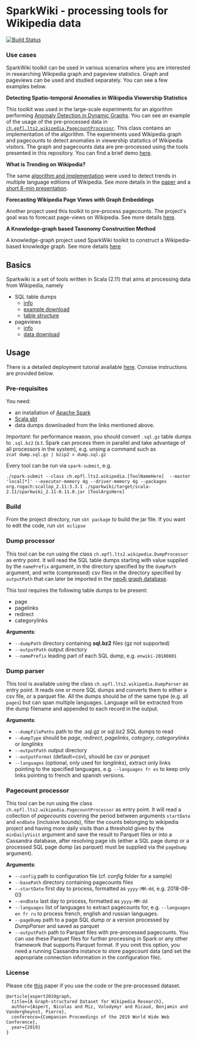 # SparkWiki - processing tools for Wikipedia data

[![Build Status](https://travis-ci.com/epfl-lts2/sparkwiki.svg?branch=master)](https://travis-ci.com/epfl-lts2/sparkwiki)

### Use cases
SparkWiki toolkit can be used in various scenarios where you are interested in researching Wikipedia graph and pageview statistics. Graph and pageviews can be used and studied separately. You can see a few examples below.

**Detecting Spatio-temporal Anomalies in Wikipedia Viewership Statistics**

This toolkit was used in the large-scale experiments for an algorithm performing [Anomaly Detection in Dynamic Graphs](https://arxiv.org/abs/1901.09688). You can see an example of the usage of the pre-processed data in [`ch.epfl.lts2.wikipedia.PagecountProcessor`](https://github.com/epfl-lts2/sparkwiki/blob/master/src/main/scala/ch/epfl/lts2/wikipedia/PeakFinder.scala). This class contains an implementation of the algorithm. The experiments used Wikipedia graph and pagecounts to detect anomalies in viewership statistics of Wikipedia visitors. The graph and pagecounts data are pre-processed using the tools presented in this repository. You can find a brief demo [here](https://github.com/mizvol/anomaly-detection).

**What is Trending on Wikipedia?**

The same [algorithm and implementation](https://github.com/epfl-lts2/sparkwiki/blob/master/src/main/scala/ch/epfl/lts2/wikipedia/PeakFinder.scala) were used to detect trends in multiple language editions of Wikipedia. See more details in the [paper](https://arxiv.org/abs/2002.06885) and a [short 8-min presentation](https://www.youtube.com/watch?v=Oa6WPOv6sHQ).

**Forecasting Wikipedia Page Views with Graph Embeddings**

Another project used this toolkit to pre-process pagecounts. The project's goal was to forecast page-views on Wikipedia. See more details [here](http://cs229.stanford.edu/proj2019aut/data/assignment_308832_raw/26647399.pdf).

**A Knowledge-graph based Taxonomy Construction Method**

A knowledge-graph project used SparkWiki toolkit to construct a Wikipedia-based knowledge graph. See more details [here](http://www.inf.u-szeged.hu/~london/publ/AutoTaxLisboaPoster.pdf)

## Basics
Sparkwiki is a set of tools written in Scala (2.11) that aims at processing data from 
Wikipedia, namely 
* SQL table dumps 
  - [info](https://meta.wikimedia.org/wiki/Data_dumps)
  - [example download](https://dumps.wikimedia.org/enwiki/)
  - [table structure](https://www.mediawiki.org/wiki/Manual:Database_layout)
* pageviews
  - [info](https://dumps.wikimedia.org/other/pagecounts-ez/)
  - [data download](https://dumps.wikimedia.org/other/pagecounts-ez/merged/)

## Usage

There is a detailed deployment tutorial available [here](https://github.com/epfl-lts2/sparkwiki/tree/master/helpers). Consise instructions are provided below.

### Pre-requisites
You need:
* an installation of [Apache Spark](https://spark.apache.org/)
* [Scala sbt](https://www.scala-sbt.org/)
* data dumps downloaded from the links mentioned above.

*Important*: for performance reason, you should convert `.sql.gz` table dumps 
to `.sql.bz2` (s.t. Spark can process them in parallel and take advantage of all 
processors in the system), e.g. unsing a command such as  
`zcat dump.sql.gz | bzip2 > dump.sql.gz`

Every tool can be run via `spark-submit`, e.g.
```
./spark-submit --class ch.epfl.lts2.wikipedia.[ToolNameHere]  --master 'local[*]' --executor-memory 4g --driver-memory 4g --packages org.rogach:scallop_2.11:3.3.1 ./sparkwiki/target/scala-2.11/sparkwiki_2.11-0.11.0.jar [ToolArgsHere]
```

### Build
From the project directory, run `sbt package` to build the jar file. If you want to edit the code, run `sbt eclipse`

### Dump processor
This tool can be run using the class `ch.epfl.lts2.wikipedia.DumpProcessor` as entry point. It will read the 
SQL table dumps starting with value supplied by the `namePrefix` argument, in the directory specified by the `dumpPath` argument, 
and write (compressed) csv files in the directory specified by `outputPath` that can later be imported in the [neo4j graph database](https://neo4j.com/).

This tool requires the following table dumps to be present:
* page
* pagelinks
* redirect
* categorylinks

**Arguments**:
* `--dumpPath` directory containing **sql.bz2** files (gz not supported)
* `--outputPath` output directory
* `--namePrefix` leading part of each SQL dump, e.g. `enwiki-20180801`


### Dump parser
This tool is available using the class `ch.epfl.lts2.wikipedia.DumpParser` as entry point. It reads one or more SQL dumps
and converts them to either a csv file, or a parquet file. All the dumps should be of the same type (e.g. all `pages`)
but can span multiple languages. Language will be extracted from the dump filename and appended to each record in the output.

**Arguments**:
* `--dumpFilePaths` path to the .sql.gz or sql.bz2 SQL dumps to read
* `--dumpType` should be *page*, *redirect*, *pagelinks*, *category*, *categorylinks* or *langlinks*
* `--outputPath` output directory
* `--outputFormat` (default=*csv*), should be *csv* or *parquet*
* `--languages` (optional, only used for *langlinks*), extract only links pointing to the specified languages, 
e.g. `--languages fr es` to keep only links pointing to french and spanish versions.


### Pagecount processor
This tool can be run using the class `ch.epfl.lts2.wikipedia.PagecountProcessor` as entry point. It will read a collection of *pagecounts* covering the period
between arguments `startDate` and `endDate` (inclusive bounds), 
filter the counts belonging to wikipedia project and having more daily visits than a threshold given by the `minDailyVisit` argument and save the result to Parquet files or into a Cassandra database, after resolving page ids (either a SQL page dump or a processed SQL page dump (as parquet) must be supplied via the `pageDump` argument).

**Arguments**:
* `--config` path to configuration file (cf. *config* folder for a sample)
* `--basePath` directory containing pagecounts files
* `--startDate` first day to process, formatted as `yyyy-MM-dd`, e.g. 2018-08-03
* `--endDate` last day to process,  formatted as `yyyy-MM-dd`
* `--languages` list of languages to extract pagecounts for, e.g. `--languages en fr ru` to process french, english and russian languages. 
* `--pageDump` path to a page SQL dump or a version processed by *DumpParser* and saved as parquet
* `--outputPath` path to Parquet files with pre-processed pagecounts. You can use these Parquet files for further processing in Spark or any other framework that supports Parquet format. 
If you omit this option, you need a running Cassandra instance to store pagecount data (and set the appropriate connection information in the configuration file).

### License

Please cite [this](https://arxiv.org/abs/1903.08597) paper if you use the code or the pre-processed dataset.

```
@article{aspert2019graph,
  title={A Graph-structured Dataset for Wikipedia Research},
  author={Aspert, Nicolas and Miz, Volodymyr and Ricaud, Benjamin and Vandergheynst, Pierre},
  conference={Companion Proceedings of the 2019 World Wide Web Conference},
  year={2019}
}
```
